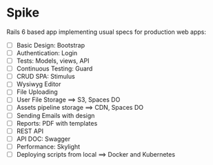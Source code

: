 # Spike

Rails 6 based app implementing usual specs for production web apps:

- [ ] Basic Design: Bootstrap
- [ ] Authentication: Login
- [ ] Tests: Models, views, API
- [ ] Continuous Testing: Guard
- [ ] CRUD SPA: Stimulus
- [ ] Wysiwyg Editor
- [ ] File Uploading
- [ ] User File Storage ==> S3, Spaces DO
- [ ] Assets pipeline storage ==> CDN, Spaces DO
- [ ] Sending Emails with design
- [ ] Reports: PDF with templates
- [ ] REST API
- [ ] API DOC: Swagger
- [ ] Performance: Skylight
- [ ] Deploying scripts from local ==> Docker and Kubernetes
